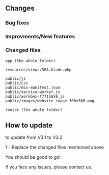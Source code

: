 ## Changes

### Bug fixes

<ul-comp :items="[
    'Panel color does not reset or revert back after it is changed.',
    'Refreshing the podcast page results issues.',
    'Meta tags website image not found ( we added a new default one ).',
    'Currently playing animation on featured cards goes outside the container.',
    'Overflowed navigation items were completely unreachable on smaller height screens specifically.',
    'USA was not available on the country list',
    'User menu was no showing properly on the landing page.',
    'Switch theme, switch lang was not possible for non auth users.',
    'Panel Color on light theme issue: The selected panel color not taking effect on the player & sidebar.', 
    'Custom podcast genres was not having rounded corners.'
]" />

### Improvments/New features

<ul-comp :items="[
    'We have added a new language switcher: Users can now choose the language they prefer. The language switcher will show on the navbar'
]" />

### Changed files

    app (the whole folder)

    resources/views/SPA.blade.php

    public/js
    public/css
    public/mix-manifest.json
    public/service-worker.js
    public/workbox-f7715658.js
    public/images/website_image_300x300.png

    routes (the whole folder)

## How to update

to update from V3.1 to V3.2 

1 - Replace the changed files mentioned above

<!-- 2 - Empty the cache folder from any files inside <code>bootstrap/cache</code> -->

You should be good to go!

If you face any issues, please contact us.